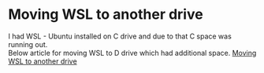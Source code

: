 
# Moving WSL to another drive
I had WSL - Ubuntu installed on C drive and due to that C space was running out.  
Below article for moving WSL to D drive which had additional space. 
[Moving WSL to another drive](https://github.com/LpCodes/Moving-WSL-Distribution-to-Another-Drive)
